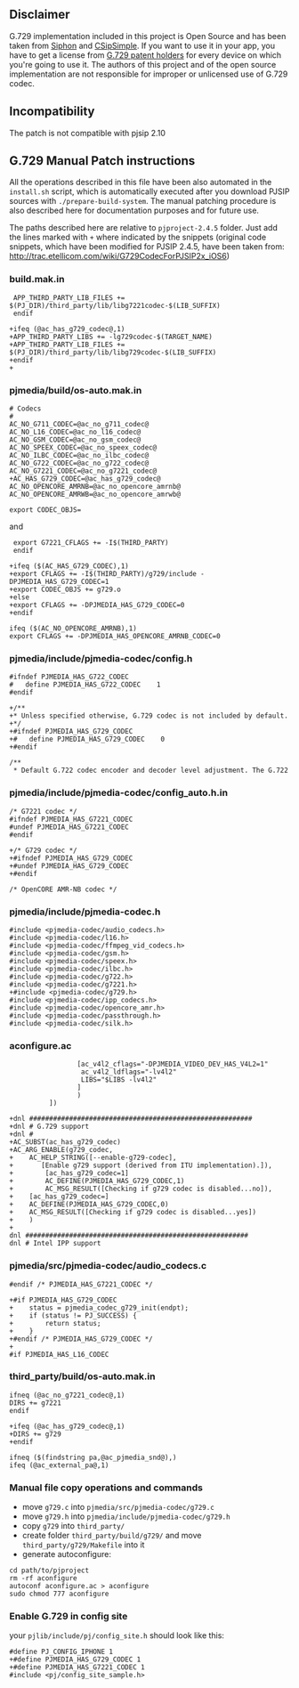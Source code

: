 ## Disclaimer
G.729 implementation included in this project is Open Source and has been taken from [Siphon](http://siphon.googlecode.com/svn/trunk/g729a) and [CSipSimple](https://code.google.com/p/csipsimple/). If you want to use it in your app, you have to get a license from [G.729 patent holders](http://www.voip-info.org/wiki/view/Asterisk+G.729+Licensing) for every device on which you're going to use it. The authors of this project and of the open source implementation are not responsible for improper or unlicensed use of G.729 codec.

## Incompatibility
The patch is not compatible with pjsip 2.10

## G.729 Manual Patch instructions
All the operations described in this file have been also automated in the `install.sh` script, which is automatically executed after you download PJSIP sources with `./prepare-build-system`. The manual patching procedure is also described here for documentation purposes and for future use.

The paths described here are relative to `pjproject-2.4.5` folder. Just add the lines marked with `+` where indicated by the snippets (original code snippets, which have been modified for PJSIP 2.4.5, have been taken from: http://trac.etellicom.com/wiki/G729CodecForPJSIP2x_iOS6)

### build.mak.in
```
 APP_THIRD_PARTY_LIB_FILES += $(PJ_DIR)/third_party/lib/libg7221codec-$(LIB_SUFFIX)
 endif

+ifeq (@ac_has_g729_codec@,1)
+APP_THIRD_PARTY_LIBS += -lg729codec-$(TARGET_NAME)
+APP_THIRD_PARTY_LIB_FILES += $(PJ_DIR)/third_party/lib/libg729codec-$(LIB_SUFFIX)
+endif
+
```

### pjmedia/build/os-auto.mak.in
```
# Codecs
#
AC_NO_G711_CODEC=@ac_no_g711_codec@
AC_NO_L16_CODEC=@ac_no_l16_codec@
AC_NO_GSM_CODEC=@ac_no_gsm_codec@
AC_NO_SPEEX_CODEC=@ac_no_speex_codec@
AC_NO_ILBC_CODEC=@ac_no_ilbc_codec@
AC_NO_G722_CODEC=@ac_no_g722_codec@
AC_NO_G7221_CODEC=@ac_no_g7221_codec@
+AC_HAS_G729_CODEC=@ac_has_g729_codec@
AC_NO_OPENCORE_AMRNB=@ac_no_opencore_amrnb@
AC_NO_OPENCORE_AMRWB=@ac_no_opencore_amrwb@

export CODEC_OBJS=
```

and

```
 export G7221_CFLAGS += -I$(THIRD_PARTY)
 endif

+ifeq ($(AC_HAS_G729_CODEC),1)
+export CFLAGS += -I$(THIRD_PARTY)/g729/include -DPJMEDIA_HAS_G729_CODEC=1
+export CODEC_OBJS += g729.o
+else
+export CFLAGS += -DPJMEDIA_HAS_G729_CODEC=0
+endif

ifeq ($(AC_NO_OPENCORE_AMRNB),1)
export CFLAGS += -DPJMEDIA_HAS_OPENCORE_AMRNB_CODEC=0
```

### pjmedia/include/pjmedia-codec/config.h
```
#ifndef PJMEDIA_HAS_G722_CODEC
#   define PJMEDIA_HAS_G722_CODEC    1
#endif

+/**
+* Unless specified otherwise, G.729 codec is not included by default.
+*/
+#ifndef PJMEDIA_HAS_G729_CODEC
+#   define PJMEDIA_HAS_G729_CODEC    0
+#endif

/**
 * Default G.722 codec encoder and decoder level adjustment. The G.722
```

### pjmedia/include/pjmedia-codec/config_auto.h.in
```
/* G7221 codec */
#ifndef PJMEDIA_HAS_G7221_CODEC
#undef PJMEDIA_HAS_G7221_CODEC
#endif

+/* G729 codec */
+#ifndef PJMEDIA_HAS_G729_CODEC
+#undef PJMEDIA_HAS_G729_CODEC
+#endif

/* OpenCORE AMR-NB codec */
```

### pjmedia/include/pjmedia-codec.h
```
#include <pjmedia-codec/audio_codecs.h>
#include <pjmedia-codec/l16.h>
#include <pjmedia-codec/ffmpeg_vid_codecs.h>
#include <pjmedia-codec/gsm.h>
#include <pjmedia-codec/speex.h>
#include <pjmedia-codec/ilbc.h>
#include <pjmedia-codec/g722.h>
#include <pjmedia-codec/g7221.h>
+#include <pjmedia-codec/g729.h>
#include <pjmedia-codec/ipp_codecs.h>
#include <pjmedia-codec/opencore_amr.h>
#include <pjmedia-codec/passthrough.h>
#include <pjmedia-codec/silk.h>
```

### aconfigure.ac
```
                 [ac_v4l2_cflags="-DPJMEDIA_VIDEO_DEV_HAS_V4L2=1"
                  ac_v4l2_ldflags="-lv4l2"
                  LIBS="$LIBS -lv4l2"
                 ]
                 )
          ])

+dnl ########################################################
+dnl # G.729 support
+dnl #
+AC_SUBST(ac_has_g729_codec)
+AC_ARG_ENABLE(g729_codec,
+    AC_HELP_STRING([--enable-g729-codec],
+       [Enable g729 support (derived from ITU implementation).]),
+        [ac_has_g729_codec=1]
+        AC_DEFINE(PJMEDIA_HAS_G729_CODEC,1)
+        AC_MSG_RESULT([Checking if g729 codec is disabled...no]),
+    [ac_has_g729_codec=]
+    AC_DEFINE(PJMEDIA_HAS_G729_CODEC,0)
+    AC_MSG_RESULT([Checking if g729 codec is disabled...yes])
+    )
+
dnl ########################################################
dnl # Intel IPP support
```

### pjmedia/src/pjmedia-codec/audio_codecs.c
```
#endif /* PJMEDIA_HAS_G7221_CODEC */

+#if PJMEDIA_HAS_G729_CODEC
+    status = pjmedia_codec_g729_init(endpt);
+    if (status != PJ_SUCCESS) {
+        return status;
+    }
+#endif /* PJMEDIA_HAS_G729_CODEC */
+
#if PJMEDIA_HAS_L16_CODEC
```

### third_party/build/os-auto.mak.in
```
ifneq (@ac_no_g7221_codec@,1)
DIRS += g7221
endif

+ifeq (@ac_has_g729_codec@,1)
+DIRS += g729
+endif

ifneq ($(findstring pa,@ac_pjmedia_snd@),)
ifeq (@ac_external_pa@,1)
```

### Manual file copy operations and commands
- move `g729.c` into `pjmedia/src/pjmedia-codec/g729.c`
- move `g729.h` into `pjmedia/include/pjmedia-codec/g729.h`
- copy `g729` into `third_party/`
- create folder `third_party/build/g729/` and move `third_party/g729/Makefile` into it
- generate autoconfigure:
```
cd path/to/pjproject
rm -rf aconfigure
autoconf aconfigure.ac > aconfigure
sudo chmod 777 aconfigure
```

### Enable G.729 in config site
your `pjlib/include/pj/config_site.h` should look like this:
```
#define PJ_CONFIG_IPHONE 1
+#define PJMEDIA_HAS_G729_CODEC 1
+#define PJMEDIA_HAS_G7221_CODEC 1
#include <pj/config_site_sample.h>
```
